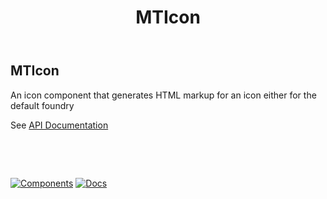 ﻿---
uid: C.MTIcon
title: MTIcon
---
## MTIcon

An icon component that generates HTML markup for an icon either for the default foundry

See [API Documentation](~/api/BlazorMdc.MTIcon.html)

&nbsp;

&nbsp;

[![Components](https://img.shields.io/static/v1?label=Components&message=Plus&color=red)](xref:A.PlusComponents)
[![Docs](https://img.shields.io/static/v1?label=API%20Documentation&message=MTIcon&color=brightgreen)](xref:BlazorMdc.MTIcon)